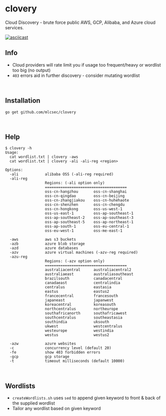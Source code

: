 # clovery
Cloud Discovery - brute force public AWS, GCP, Alibaba, and Azure cloud services.  

<a href="https://asciinema.org/a/381917"><img src="https://asciinema.org/a/381917.png" alt="asciicast" /></a>
<br>

## Info
* Cloud providers will rate limit you if usage too frequent/heavy or wordlist too big (no output)
* `403` errors aid in further discovery - consider mutating wordlist

<br>

## Installation
```
go get github.com/mlcsec/clovery
```
<br>

## Help
```
$ clovery -h
Usage:
  cat wordlist.txt | clovery -aws
  cat wordlist.txt | clovery -ali -ali-reg <region>

Options:
  -ali            alibaba OSS (-ali-reg required)
  -ali-reg
                  Regions: (-ali option only)
    	          =====================================
                  oss-cn-hangzhou       oss-cn-shanghai
                  oss-cn-qingdao        oss-cn-beijing
                  oss-cn-zhangjiakou    oss-cn-huhehaote
                  oss-cn-shenzhen       oss-cn-chengdu
                  oss-cn-hongkong       oss-us-west-1
                  oss-us-east-1         oss-ap-southeast-1
                  oss-ap-southeast-2    oss-ap-southeast-3
                  oss-ap-southeast-5    oss-ap-northeast-1
                  oss-ap-south-1        oss-eu-central-1
                  oss-eu-west-1         oss-me-east-1
        
  -aws            aws s3 buckets
  -azb            azure blob storage
  -azd            azure databases 
  -azv            azure virtual machines (-azv-reg required)
  -azu-reg
                  Regions: (-azv option only)
    	          =====================================
                  australiacentral      australiacentral2
                  australiaeast         australiasoutheast
                  brazilsouth           canadacentral
                  canadaeast            centralindia
                  centralus             eastasia
                  eastus                eastus2
                  francecentral         francesouth
                  japaneast             japanwest
                  koreacentral          koreasouth
                  northcentralus        northeurope
                  southafricanorth      southafricawest
                  southcentralus        southeastasia
                  southindia            uksouth
                  ukwest                westcentralus
                  westeurope            westindia
                  westus                westus2                    
        
  -azw            azure websites
  -c              concurrency level (default 20)
  -fe             show 403 forbidden errors
  -gcp            gcp storage
  -t              timeout milliseconds (default 10000)
```
<br>

## Wordlists
* `createWordlists.sh` uses `sed` to append given keyword to front & back of the supplied wordlist
* Tailor any wordlist based on given keyword
